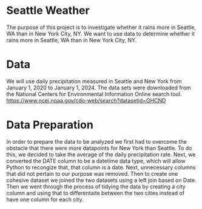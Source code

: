# Seattle Weather
The purpose of this project is to investigate whether it rains more in Seattle, WA than in New York City, NY. We want to use data to determine whether it rains more in Seattle, WA than in New York City, NY.

# Data
We will use daily precipitation measured in Seattle and New York from January 1, 2020 to January 1, 2024. The data sets were downloaded from the National Centers for Environmental Information Online search tool. https://www.ncei.noaa.gov/cdo-web/search?datasetid=GHCND 

# Data Preparation
In order to prepare the data to be analyzed we first had to overcome the obstacle that there were more datapoints for New York than Seattle. To do this, we decided to take the average of the daily precipitation rate. Next, we converted the DATE column to be a datetime data type, which will allow Python to recongize that, that column is a date. Next, unnecessary columns that did not pertain to our purpose was removed. Then to create one cohesive dataset we joined the two datasets using a left join based on Date. Then we went through the process of tidying the data by creating a city column and using that to differentaite between the two cities instead of have one column for each city. 
